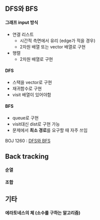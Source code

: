 ## DFS와 BFS

#### 그래프 input 방식

* 연결 리스트
  * 시간적 측면에서 유리 (edge가 적을 경우)
  * 2차원 배열 또는 vector 배열로 구현
* 행렬
  * 2차원 배열로 구현

#### DFS

* 스택을 vector로 구현
* 재귀함수로 구현
* visit 배열이 있어야함

#### BFS

* queue로 구현
* visit대신 dist로 구현 가능
* 문제에서 **최소 경로**를 요구할 때 자주 쓰임

BOJ 1260 : [DFS와 BFS](https://github.com/yoonho0922/Coding-Test/blob/master/boj/baek1260.cpp)  

## Back tracking
#### 순열
#### 조합

## 기타
#### 에라토네스의 체 (소수를 구하는 알고리즘)
